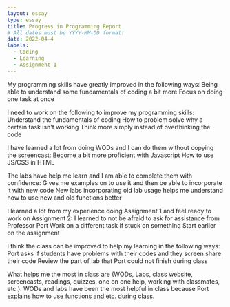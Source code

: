 ```yaml
---
layout: essay
type: essay
title: Progress in Programming Report
# All dates must be YYYY-MM-DD format!
date: 2022-04-4
labels:
  - Coding
  - Learning
  - Assignment 1
---
```


My programming skills have greatly improved in the following ways:
Being able to understand some fundamentals of coding a bit more
Focus on doing one task at once

I need to work on the following to improve my programming skills:
Understand the fundamentals of coding
How to problem solve why a certain task isn't working
Think more simply instead of overthinking the code

I have learned a lot from doing WODs and I can do them without copying the screencast:
Become a bit more proficient with Javascript
How to use JS/CSS in HTML

The labs have help me learn and I am able to complete them with confidence:
Gives me examples on to use it and then be able to incorporate it with new code
New labs incorporating old lab usage helps me understand how to use new and old functions better

I learned a lot from my experience doing Assignment 1 and feel ready to work on Assignment 2:
I learned to not be afraid to ask for assistance from Professor Port
Work on a different task if stuck on something
Start earlier on the assignment

I think the class can be improved to help my learning in the following ways:
Port asks if students have problems with their codes and they screen share their code
Review the part of lab that Port could not finish during class

What helps me the most in class are (WODs, Labs, class website, screencasts, readings, quizzes, one on one help, working with classmates, etc.):
WODs and labs have been the most helpful in class because Port explains how to use functions and etc. during class.